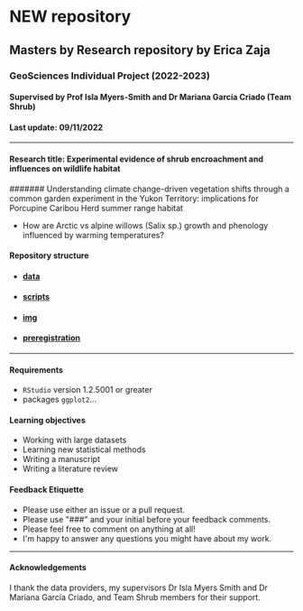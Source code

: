 # NEW repository
## Masters by Research repository by Erica Zaja
### GeoSciences Individual Project (2022-2023)
#### Supervised by Prof Isla Myers-Smith and Dr Mariana García Criado (Team Shrub)
#### Last update: 09/11/2022
*******

#### Research title: Experimental evidence of shrub encroachment and influences on wildlife habitat

####### Understanding climate change-driven vegetation shifts through a common garden experiment in the Yukon Territory: implications for Porcupine Caribou Herd summer range habitat 

- How are Arctic vs alpine willows (Salix sp.) growth and phenology influenced by warming temperatures?

 
#### Repository structure

- #### [data](https://github.com/ericazaja/MSc_ZAJA_2022/tree/main/data)
- #### [scripts](https://github.com/ericazaja/MSc_ZAJA_2022/tree/main/scripts)
- #### [img]()
- #### [preregistration]()

*******

#### Requirements
- `RStudio` version 1.2.5001 or greater
- packages `ggplot2`...

#### Learning objectives
- Working with large datasets
- Learning new statistical methods
- Writing a manuscript
- Writing a literature review 

#### Feedback Etiquette

- Please use either an issue or a pull request.
- Please use "###" and your initial before your feedback comments.
- Please feel free to comment on anything at all! 
- I'm happy to answer any questions you might have about my work.

*******

#### Acknowledgements
I thank the data providers, my supervisors Dr Isla Myers Smith and Dr Mariana García Criado, and Team Shrub members for their support. 

